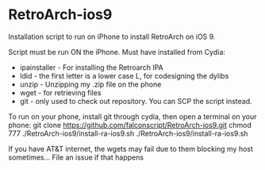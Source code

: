 # RetroArch-ios9
Installation script to run on iPhone to install RetroArch on iOS 9.



Script must be run ON the iPhone. Must have installed from Cydia:
 - ipainstaller - For installing the Retroarch IPA
 - ldid - the first letter is a lower case L, for codesigning the dylibs
 - unzip - Unzipping my .zip file on the phone
 - wget - for retrieving files
 - git - only used to check out repository. You can SCP the script instead.

To run on your phone, install git through cydia, then open a terminal on your phone:
git clone https://github.com/falconscript/RetroArch-ios9.git
chmod 777 ./RetroArch-ios9/install-ra-ios9.sh
./RetroArch-ios9/install-ra-ios9.sh


If you have AT&T internet, the wgets may fail due to them blocking my host sometimes... File an issue if that happens
